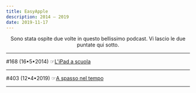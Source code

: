 ```yaml
---
title: EasyApple
description: 2014 – 2019
date: 2019-11-17
---
```

<div align="center">
Sono stata ospite due volte in questo bellissimo podcast. Vi lascio le due puntate qui sotto.
</div>

---

#168 (16•5•2014) ☞[L'iPad a scuola](https://www.easypodcast.it/easyapple/168)

---

#403 (12•4•2019) ☞[A spasso nel tempo](https://www.easypodcast.it/easyapple/403)

---
